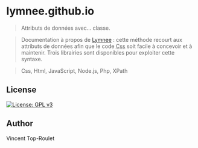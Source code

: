 # lymnee.github.io

> Attributs de données avec… classe.

> Documentation à propos de [Lymnee](https://github.com/lymnee/lymnee-css) : cette méthode recourt aux attributs de données afin que le code <abbr title="Cascading Styles Sheets">Css</abbr> soit facile à concevoir et à maintenir. Trois librairies sont disponibles pour exploiter cette syntaxe.

> Css, Html, JavaScript, Node.js, Php, XPath

## License

[![License: GPL v3](https://img.shields.io/badge/License-GPLv3-blue.svg)](https://www.gnu.org/licenses/gpl-3.0)

## Author

Vincent Top-Roulet
